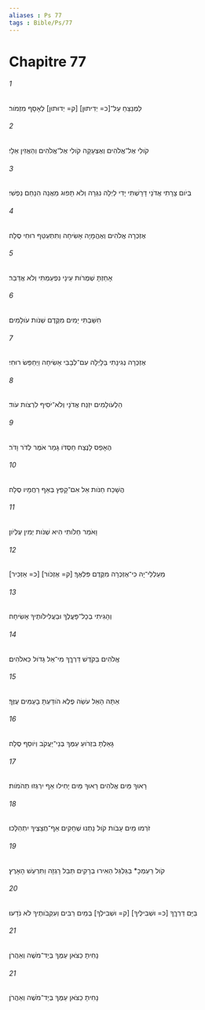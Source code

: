 ```yaml
---
aliases : Ps 77
tags : Bible/Ps/77
---
```


# Chapitre 77

###### 1
לַמְנַצֵּחַ עַל־[כ= יְדִיתוּן] [ק= יְדוּתוּן] לְאָסָף מִזְמֹור׃
###### 2
קֹולִי אֶל־אֱלֹהִים וְאֶצְעָקָה קֹולִי אֶל־אֱלֹהִים וְהַאֲזִין אֵלָי׃
###### 3
בְּיֹום צָרָתִי אֲדֹנָי דָּרָשְׁתִּי יָדִי לַיְלָה נִגְּרָה וְלֹא תָפוּג מֵאֲנָה הִנָּחֵם נַפְשִׁי׃
###### 4
אֶזְכְּרָה אֱלֹהִים וְאֶהֱמָיָה אָשִׂיחָה וְתִתְעַטֵּף רוּחִי סֶלָה׃
###### 5
אָחַזְתָּ שְׁמֻרֹות עֵינָי נִפְעַמְתִּי וְלֹא אֲדַבֵּר׃
###### 6
חִשַּׁבְתִּי יָמִים מִקֶּדֶם שְׁנֹות עֹולָמִים׃
###### 7
אֶזְכְּרָה נְגִינָתִי בַּלָּיְלָה עִם־לְבָבִי אָשִׂיחָה וַיְחַפֵּשׂ רוּחִי׃
###### 8
הַלְעֹולָמִים יִזְנַח אֲדֹנָי וְלֹא־יֹסִיף לִרְצֹות עֹוד׃
###### 9
הֶאָפֵס לָנֶצַח חַסְדֹּו גָּמַר אֹמֶר לְדֹר וָדֹר׃
###### 10
הֲשָׁכַח חַנֹּות אֵל אִם־קָפַץ בְּאַף רַחֲמָיו סֶלָה׃
###### 11
וָאֹמַר חַלֹּותִי הִיא שְׁנֹות יְמִין עֶלְיֹון׃
###### 12
[כ= אַזְכִּיר] [ק= אֶזְכֹּור] מַעַלְלֵי־יָהּ כִּי־אֶזְכְּרָה מִקֶּדֶם פִּלְאֶךָ׃
###### 13
וְהָגִיתִי בְכָל־פָּעֳלֶךָ וּבַעֲלִילֹותֶיךָ אָשִׂיחָה׃
###### 14
אֱלֹהִים בַּקֹּדֶשׁ דַּרְךֶּךָ מִי־אֵל גָּדֹול כֵּאלֹהִים׃
###### 15
אַתָּה הָאֵל עֹשֵׂה פֶלֶא הֹודַעְתָּ בָעַמִּים עֻזֶּךָ׃
###### 16
גָּאַלְתָּ בִּזְרֹועַ עַמֶּךָ בְּנֵי־יַעֲקֹב וְיֹוסֵף סֶלָה׃
###### 17
רָאוּךָ מַּיִם אֱלֹהִים רָאוּךָ מַּיִם יָחִילוּ אַף יִרְגְּזוּ תְהֹמֹות׃
###### 18
זֹרְמוּ מַיִם עָבֹות קֹול נָתְנוּ שְׁחָקִים אַף־חֲצָצֶיךָ יִתְהַלָּכוּ׃
###### 19
קֹול רַעַמְכָ* בַּגַּלְגַּל הֵאִירוּ בְרָקִים תֵּבֵל רָגְזָה וַתִּרְעַשׁ הָאָרֶץ׃
###### 20
בַּיָּם דַּרְךֶּךָ [כ= וּשְׁבִילֶיךָ] [ק= וּשְׁבִילְךָ] בְּמַיִם רַבִּים וְעִקְּבֹותֶיךָ לֹא נֹדָעוּ׃
###### 21
נָחִיתָ כַצֹּאן עַמֶּךָ בְּיַד־מֹשֶׁה וְאַהֲרֹן׃
###### 21
נָחִיתָ כַצֹּאן עַמֶּךָ בְּיַד־מֹשֶׁה וְאַהֲרֹן׃
